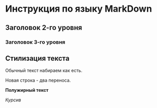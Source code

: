 # Инструкция по языку MarkDown


## Заголовок 2-го уровня
### Заголовок 3-го уровня

## Стилизация текста

Обычный текст набираем как есть.

Новая строка - два переноса. 

**Полужирный текст**

*Курсив*

